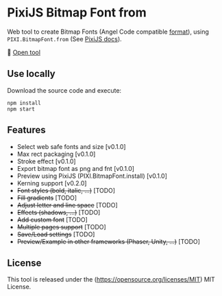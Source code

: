 # PixiJS Bitmap Font from

Web tool to create Bitmap Fonts (Angel Code compatible
[format](https://www.angelcode.com/products/bmfont/doc/file_format.html)), using `PIXI.BitmapFont.from`
(See [PixiJS docs](https://pixijs.download/dev/docs/PIXI.BitmapFont.html#from)).

:pushpin: [Open tool](https://bitmapfontfrom.jangarita.com)

## Use locally

Download the source code and execute:

```
npm install
npm start
```

## Features

* Select web safe fonts and size [v0.1.0]
* Max rect packaging [v0.1.0]
* Stroke effect [v0.1.0]
* Export bitmap font as png and fnt [v0.1.0]
* Preview using PixiJS (PIXI.BitmapFont.install) [v0.1.0]
* Kerning support [v0.2.0]
* ~~Font styles (bold, italic, ...)~~ [TODO]
* ~~Fill gradients~~ [TODO]
* ~~Adjust letter and line space~~ [TODO]
* ~~Effects (shadows, ...)~~ [TODO]
* ~~Add custom font~~ [TODO]
* ~~Multiple pages support~~ [TODO]
* ~~Save/Load settings~~ [TODO]
* ~~Preview/Example in other frameworks (Phaser, Unity, ...)~~ [TODO]

## License

This tool is released under the (https://opensource.org/licenses/MIT) MIT License.
